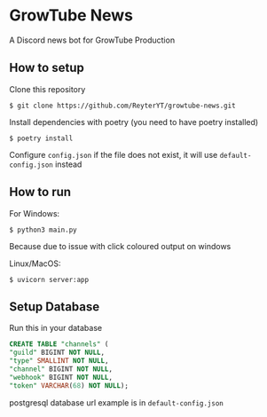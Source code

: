 # GrowTube News

A Discord news bot for GrowTube Production

## How to setup

Clone this repository

```console
$ git clone https://github.com/ReyterYT/growtube-news.git
```

Install dependencies with poetry (you need to have poetry installed)
```console
$ poetry install
```

Configure `config.json` if the file does not exist, it will use `default-config.json` instead


## How to run

For Windows:

```console
$ python3 main.py
```

Because due to issue with click coloured output on windows

Linux/MacOS:

```console
$ uvicorn server:app
```

## Setup Database

Run this in your database

```sql
CREATE TABLE "channels" (
"guild" BIGINT NOT NULL,
"type" SMALLINT NOT NULL,
"channel" BIGINT NOT NULL,
"webhook" BIGINT NOT NULL,
"token" VARCHAR(68) NOT NULL);
```

postgresql database url example is in `default-config.json`
